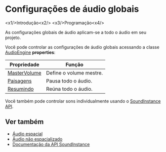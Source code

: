 # Configurações de áudio globais

<x1\/>Introdução<x2\/>
<x3\/>Programação<x4\/>

As configurações globais de áudio aplicam-se a todo o áudio em seu projeto.

Você pode controlar as configurações de áudio globais acessando a classe [AudioEngine](xref:Stride.Audio.AudioEngine) **properties**:

| Propriedade | Função |
|--- | --- |
| [MasterVolume](xref:Stride.Audio.AudioEngine.MasterVolume) | Define o volume mestre. |
| [Paisagens](xref:Stride.Audio.AudioEngine.PauseAudio) | Pausa todo o áudio. |
| [Resumindo](xref:Stride.Audio.AudioEngine.ResumeAudio) | Reúna todo o áudio. |

Você também pode controlar sons individualmente usando o [SoundInstance API](xref:Stride.Audio.SoundInstance).

## Ver também
* [Áudio espacial](spatialized-audio.md)
* [Áudio não espacializado](non-spatialized-audio.md)
* [Documentação da API SoundInstance](xref:Stride.Audio.SoundInstance)